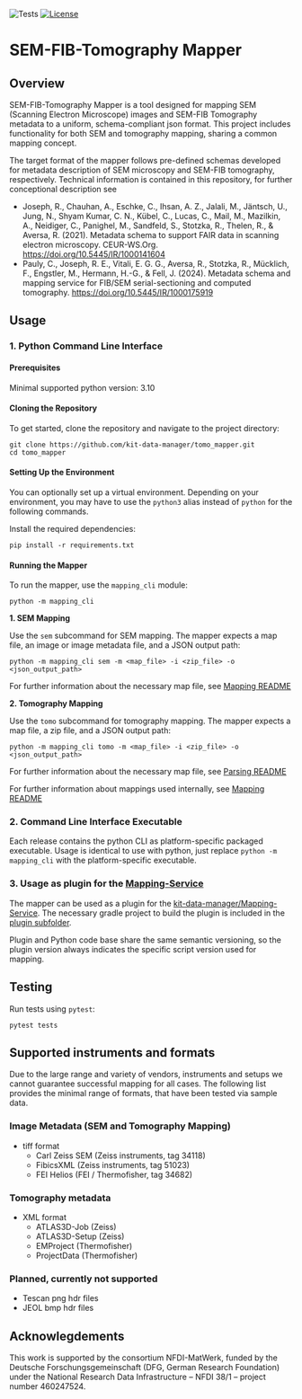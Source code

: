 <!--![Tests](https://github.com/kit-data-manager/tomo_mapper/actions/workflows/python-app.yml/badge.svg)-->
![Tests](https://img.shields.io/github/actions/workflow/status/kit-data-manager/tomo_mapper/python-app.yml?label=Tests)
[![License](https://img.shields.io/badge/License-Apache_2.0-blue.svg)](https://opensource.org/licenses/Apache-2.0)

# SEM-FIB-Tomography Mapper

## Overview
SEM-FIB-Tomography Mapper is a tool designed for mapping SEM (Scanning Electron Microscope) images and SEM-FIB Tomography metadata to a uniform, schema-compliant json format. This project includes functionality for both SEM and tomography mapping, sharing a common mapping concept.

The target format of the mapper follows pre-defined schemas developed for metadata description of SEM microscopy and SEM-FIB tomography, respectively. Technical information is contained in this repository,
for further conceptional description see

- Joseph, R., Chauhan, A., Eschke, C., Ihsan, A. Z., Jalali, M., Jäntsch, U., Jung, N., Shyam Kumar, C. N., Kübel, C., Lucas, C., Mail, M., Mazilkin, A., Neidiger, C., Panighel, M., Sandfeld, S., Stotzka, R., Thelen, R., & Aversa, R. (2021). Metadata schema to support FAIR data in scanning electron microscopy. CEUR-WS.Org. https://doi.org/10.5445/IR/1000141604
- Pauly, C., Joseph, R. E., Vitali, E. G. G., Aversa, R., Stotzka, R., Mücklich, F., Engstler, M., Hermann, H.-G., & Fell, J. (2024). Metadata schema and mapping service for FIB/SEM serial-sectioning and computed tomography. https://doi.org/10.5445/IR/1000175919

## Usage

### 1. Python Command Line Interface

#### Prerequisites

Minimal supported python version: 3.10

#### Cloning the Repository
To get started, clone the repository and navigate to the project directory:
```
git clone https://github.com/kit-data-manager/tomo_mapper.git
cd tomo_mapper
```

#### Setting Up the Environment
You can optionally set up a virtual environment. Depending on your environment, you may have to use the `python3` alias instead of `python` for the following commands.

Install the required dependencies:
```
pip install -r requirements.txt
```

#### Running the Mapper
To run the mapper, use the `mapping_cli` module:
```
python -m mapping_cli
```

**1. SEM Mapping**

Use the `sem` subcommand for SEM mapping. The mapper expects a map file, an image or image metadata file, and a JSON output path:
```
python -m mapping_cli sem -m <map_file> -i <zip_file> -o <json_output_path>
```

For further information about the necessary map file, see [Mapping README](./src/resources/maps/mapping/README.md)

**2. Tomography Mapping**

Use the `tomo` subcommand for tomography mapping. The mapper expects a map file, a zip file, and a JSON output path:
```
python -m mapping_cli tomo -m <map_file> -i <zip_file> -o <json_output_path>
```

For further information about the necessary map file, see [Parsing README](./src/resources/maps/parsing/README.md)

For further information about mappings used internally, see [Mapping README](./src/resources/maps/mapping/README.md)

### 2. Command Line Interface Executable

Each release contains the python CLI as platform-specific packaged executable. Usage is identical to use with python, just replace
`python -m mapping_cli` with the platform-specific executable.

### 3. Usage as plugin for the [Mapping-Service](https://github.com/kit-data-manager/mapping-service)

The mapper can be used as a plugin for the [kit-data-manager/Mapping-Service](https://github.com/kit-data-manager/mapping-service). The necessary gradle project to build the plugin is included in the [plugin subfolder](./mappingservice-plugin).

Plugin and Python code base share the same semantic versioning, so the plugin version always indicates the specific script version used for mapping.

## Testing
Run tests using `pytest`:
```
pytest tests
```

## Supported instruments and formats

Due to the large range and variety of vendors, instruments and setups we cannot guarantee successful mapping for all cases. 
The following list provides the minimal range of formats, that have been tested via sample data.

### Image Metadata (SEM and Tomography Mapping)

- tiff format
  -  Carl Zeiss SEM (Zeiss instruments, tag 34118)
  -  FibicsXML (Zeiss instruments, tag 51023)
  -  FEI Helios (FEI / Thermofisher, tag 34682)

### Tomography metadata

- XML format
  - ATLAS3D-Job (Zeiss)
  - ATLAS3D-Setup (Zeiss)
  - EMProject (Thermofisher)
  - ProjectData (Thermofisher)

### Planned, currently not supported
- Tescan png hdr files
- JEOL bmp hdr files

## Acknowlegdements

This work is supported by the consortium NFDI-MatWerk, funded by the Deutsche Forschungsgemeinschaft (DFG, German Research Foundation) under the National Research Data Infrastructure – NFDI 38/1 – project number 460247524.

